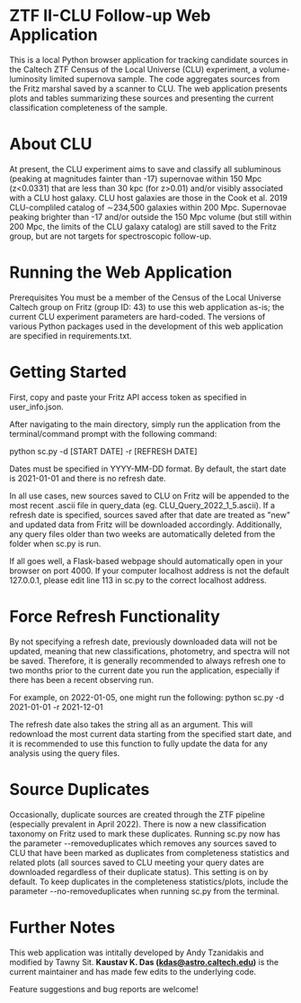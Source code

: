 # ZTF II-CLU Follow-up Web Application

This is a local Python browser application for tracking candidate sources in the Caltech ZTF Census of the Local Universe (CLU) experiment, a volume-luminosity limited supernova sample. The code aggregates sources from the Fritz marshal saved by a scanner to CLU. The web application presents plots and tables summarizing these sources and presenting the current classification completeness of the sample.

# About CLU
At present, the CLU experiment aims to save and classify all subluminous (peaking at magnitudes fainter than -17) supernovae within 150 Mpc (z<0.0331) that are less than 30 kpc (for z>0.01) and/or visibly associated with a CLU host galaxy. CLU host galaxies are those in the Cook et al. 2019 CLU-compliled catalog of ∼234,500 galaxies within 200 Mpc. Supernovae peaking brighter than -17 and/or outside the 150 Mpc volume (but still within 200 Mpc, the limits of the CLU galaxy catalog) are still saved to the Fritz group, but are not targets for spectroscopic follow-up.

# Running the Web Application
Prerequisites
You must be a member of the Census of the Local Universe Caltech group on Fritz (group ID: 43) to use this web application as-is; the current CLU experiment parameters are hard-coded. The versions of various Python packages used in the development of this web application are specified in requirements.txt.

# Getting Started
First, copy and paste your Fritz API access token as specified in user_info.json.

After navigating to the main directory, simply run the application from the terminal/command prompt with the following command:

python sc.py -d [START DATE] -r [REFRESH DATE]

Dates must be specified in YYYY-MM-DD format. By default, the start date is 2021-01-01 and there is no refresh date.

In all use cases, new sources saved to CLU on Fritz will be appended to the most recent .ascii file in query_data (eg. CLU_Query_2022_1_5.ascii). If a refresh date is specified, sources saved after that date are treated as "new" and updated data from Fritz will be downloaded accordingly. Additionally, any query files older than two weeks are automatically deleted from the folder when sc.py is run.

If all goes well, a Flask-based webpage should automatically open in your browser on port 4000. If your computer localhost address is not the default 127.0.0.1, please edit line 113 in sc.py to the correct localhost address.

# Force Refresh Functionality
By not specifying a refresh date, previously downloaded data will not be updated, meaning that new classifications, photometry, and spectra will not be saved. Therefore, it is generally recommended to always refresh one to two months prior to the current date you run the application, especially if there has been a recent observing run.

For example, on 2022-01-05, one might run the following: python sc.py -d 2021-01-01 -r 2021-12-01

The refresh date also takes the string all as an argument. This will redownload the most current data starting from the specified start date, and it is recommended to use this function to fully update the data for any analysis using the query files.

# Source Duplicates
Occasionally, duplicate sources are created through the ZTF pipeline (especially prevalent in April 2022). There is now a new classification taxonomy on Fritz used to mark these duplicates. Running sc.py now has the parameter --removeduplicates which removes any sources saved to CLU that have been marked as duplicates from completeness statistics and related plots (all sources saved to CLU meeting your query dates are downloaded regardless of their duplicate status). This setting is on by default. To keep duplicates in the completeness statistics/plots, include the parameter --no-removeduplicates when running sc.py from the terminal.

# Further Notes
This web application was intitally developed by Andy Tzanidakis and modified by Tawny Sit. **Kaustav K. Das (kdas@astro.caltech.edu)** is the current maintainer and has made few edits to the underlying code.

Feature suggestions and bug reports are welcome!
